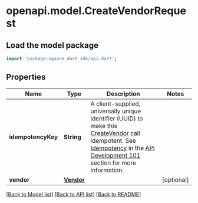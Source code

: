 # openapi.model.CreateVendorRequest

## Load the model package
```dart
import 'package:square_dart_sdk/api.dart';
```

## Properties
Name | Type | Description | Notes
------------ | ------------- | ------------- | -------------
**idempotencyKey** | **String** | A client-supplied, universally unique identifier (UUID) to make this [CreateVendor](https://developer.squareup.com/reference/square_2023-12-13/vendors-api/create-vendor) call idempotent.  See [Idempotency](https://developer.squareup.com/docs/build-basics/common-api-patterns/idempotency) in the [API Development 101](https://developer.squareup.com/docs/buildbasics) section for more information. | 
**vendor** | [**Vendor**](Vendor.md) |  | [optional] 

[[Back to Model list]](../README.md#documentation-for-models) [[Back to API list]](../README.md#documentation-for-api-endpoints) [[Back to README]](../README.md)


